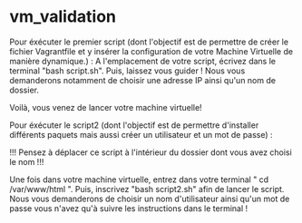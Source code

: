 # vm_validation
Pour éxécuter le premier script (dont l'objectif est de permettre de créer le fichier Vagrantfile et y insérer la configuration de votre Machine Virtuelle de manière dynamique.) : A l'emplacement de votre script, écrivez dans le terminal "bash script.sh". Puis, laissez vous guider ! Nous vous demanderons notamment de choisir une adresse IP ainsi qu'un nom de dossier.

Voilà, vous venez de lancer votre machine virtuelle!


Pour éxécuter le script2 (dont l'objectif est de permettre d'installer différents paquets mais aussi créer un utilisateur et un mot de passe) :

!!! Pensez à déplacer ce script à l'intérieur du dossier dont vous avez choisi le nom !!!

Une fois dans votre machine virtuelle, entrez dans votre terminal " cd /var/www/html ". Puis, inscrivez "bash script2.sh" afin de lancer le script. Nous vous demanderons de choisir un nom d'utilisateur ainsi qu'un mot de passe vous n'avez qu'à suivre les instructions dans le terminal !


